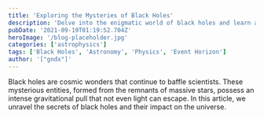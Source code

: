 ```yaml
---
title: 'Exploring the Mysteries of Black Holes'
description: 'Delve into the enigmatic world of black holes and learn about their fascinating properties.'
pubDate: '2021-09-19T01:19:52.704Z'
heroImage: '/blog-placeholder.jpg'
categories: ['astrophysics']
tags: ['Black Holes', 'Astronomy', 'Physics', 'Event Horizon']
author: '["gndx"]'
---
```


Black holes are cosmic wonders that continue to baffle scientists. These mysterious entities, formed from the remnants of massive stars, possess an intense gravitational pull that not even light can escape. In this article, we unravel the secrets of black holes and their impact on the universe.
